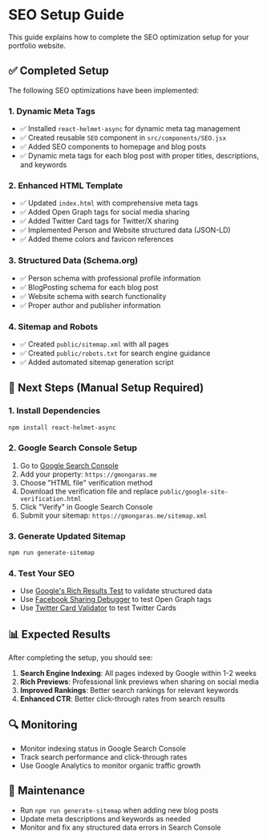# SEO Setup Guide

This guide explains how to complete the SEO optimization setup for your portfolio website.

## ✅ Completed Setup

The following SEO optimizations have been implemented:

### 1. Dynamic Meta Tags
- ✅ Installed `react-helmet-async` for dynamic meta tag management
- ✅ Created reusable `SEO` component in `src/components/SEO.jsx`
- ✅ Added SEO components to homepage and blog posts
- ✅ Dynamic meta tags for each blog post with proper titles, descriptions, and keywords

### 2. Enhanced HTML Template
- ✅ Updated `index.html` with comprehensive meta tags
- ✅ Added Open Graph tags for social media sharing
- ✅ Added Twitter Card tags for Twitter/X sharing
- ✅ Implemented Person and Website structured data (JSON-LD)
- ✅ Added theme colors and favicon references

### 3. Structured Data (Schema.org)
- ✅ Person schema with professional profile information
- ✅ BlogPosting schema for each blog post
- ✅ Website schema with search functionality
- ✅ Proper author and publisher information

### 4. Sitemap and Robots
- ✅ Created `public/sitemap.xml` with all pages
- ✅ Created `public/robots.txt` for search engine guidance
- ✅ Added automated sitemap generation script

## 🔧 Next Steps (Manual Setup Required)

### 1. Install Dependencies
```bash
npm install react-helmet-async
```

### 2. Google Search Console Setup
1. Go to [Google Search Console](https://search.google.com/search-console)
2. Add your property: `https://gmongaras.me`
3. Choose "HTML file" verification method
4. Download the verification file and replace `public/google-site-verification.html`
5. Click "Verify" in Google Search Console
6. Submit your sitemap: `https://gmongaras.me/sitemap.xml`

### 3. Generate Updated Sitemap
```bash
npm run generate-sitemap
```

### 4. Test Your SEO
- Use [Google's Rich Results Test](https://search.google.com/test/rich-results) to validate structured data
- Use [Facebook Sharing Debugger](https://developers.facebook.com/tools/debug/) to test Open Graph tags
- Use [Twitter Card Validator](https://cards-dev.twitter.com/validator) to test Twitter Cards

## 📊 Expected Results

After completing the setup, you should see:

1. **Search Engine Indexing**: All pages indexed by Google within 1-2 weeks
2. **Rich Previews**: Professional link previews when sharing on social media
3. **Improved Rankings**: Better search rankings for relevant keywords
4. **Enhanced CTR**: Better click-through rates from search results

## 🔍 Monitoring

- Monitor indexing status in Google Search Console
- Track search performance and click-through rates
- Use Google Analytics to monitor organic traffic growth

## 📝 Maintenance

- Run `npm run generate-sitemap` when adding new blog posts
- Update meta descriptions and keywords as needed
- Monitor and fix any structured data errors in Search Console
